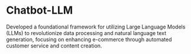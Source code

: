# Chatbot-LLM
Developed a foundational framework for utilizing Large Language Models (LLMs) to revolutionize data processing and natural language text generation, focusing on enhancing e-commerce through automated customer service and content creation.

